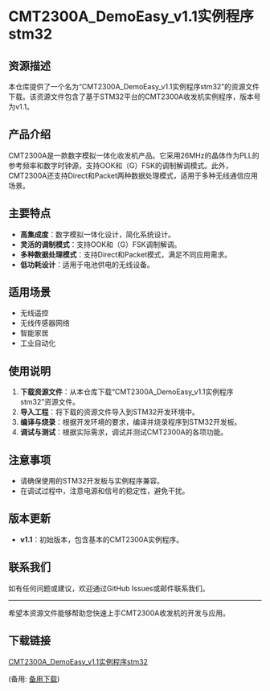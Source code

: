 # CMT2300A_DemoEasy_v1.1实例程序stm32

## 资源描述

本仓库提供了一个名为“CMT2300A_DemoEasy_v1.1实例程序stm32”的资源文件下载。该资源文件包含了基于STM32平台的CMT2300A收发机实例程序，版本号为v1.1。

## 产品介绍

CMT2300A是一款数字模拟一体化收发机产品。它采用26MHz的晶体作为PLL的参考频率和数字时钟源，支持OOK和（G）FSK的调制解调模式。此外，CMT2300A还支持Direct和Packet两种数据处理模式，适用于多种无线通信应用场景。

## 主要特点

- **高集成度**：数字模拟一体化设计，简化系统设计。
- **灵活的调制模式**：支持OOK和（G）FSK调制解调。
- **多种数据处理模式**：支持Direct和Packet模式，满足不同应用需求。
- **低功耗设计**：适用于电池供电的无线设备。

## 适用场景

- 无线遥控
- 无线传感器网络
- 智能家居
- 工业自动化

## 使用说明

1. **下载资源文件**：从本仓库下载“CMT2300A_DemoEasy_v1.1实例程序stm32”资源文件。
2. **导入工程**：将下载的资源文件导入到STM32开发环境中。
3. **编译与烧录**：根据开发环境的要求，编译并烧录程序到STM32开发板。
4. **调试与测试**：根据实际需求，调试并测试CMT2300A的各项功能。

## 注意事项

- 请确保使用的STM32开发板与实例程序兼容。
- 在调试过程中，注意电源和信号的稳定性，避免干扰。

## 版本更新

- **v1.1**：初始版本，包含基本的CMT2300A实例程序。

## 联系我们

如有任何问题或建议，欢迎通过GitHub Issues或邮件联系我们。

---

希望本资源文件能够帮助您快速上手CMT2300A收发机的开发与应用。

## 下载链接
[CMT2300A_DemoEasy_v1.1实例程序stm32](https://pan.quark.cn/s/642fc095efbf) 

(备用: [备用下载](https://pan.baidu.com/s/1w55GCgGqPdOGJRIc5s87jw?pwd=1234))

